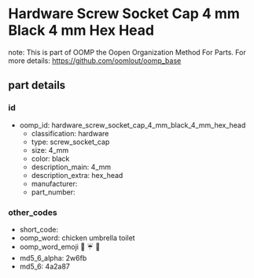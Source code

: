 # Hardware Screw Socket Cap 4 mm Black 4 mm Hex Head  

note: This is part of OOMP the Oopen Organization Method For Parts. For more details: https://github.com/oomlout/oomp_base

##  part details





### id
* oomp_id: hardware_screw_socket_cap_4_mm_black_4_mm_hex_head
  * classification: hardware
  * type: screw_socket_cap
  * size: 4_mm
  * color: black
  * description_main: 4_mm
  * description_extra: hex_head
  * manufacturer: 
  * part_number: 

### other_codes
* short_code: 
* oomp_word: chicken umbrella toilet
* oomp_word_emoji :chicken: :umbrella: :toilet:
* md5_6_alpha: 2w6fb
* md5_6: 4a2a87